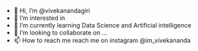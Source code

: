 - 👋 Hi, I’m @vivekanandagiri
- 👀 I’m interested in
- 🌱 I’m currently learning Data Science and Artificial intelligence
- 💞️ I’m looking to collaborate on ...
- 📫 How to reach me reach me on instagram @im_vivekananda

<!---
vivekanandagiri/vivekanandagiri is a ✨ special ✨ repository because its `README.md` (this file) appears on your GitHub profile.
You can click the Preview link to take a look at your changes.
--->

